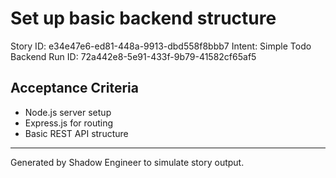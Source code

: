 # Set up basic backend structure

Story ID: e34e47e6-ed81-448a-9913-dbd558f8bbb7
Intent: Simple Todo Backend
Run ID: 72a442e8-5e91-433f-9b79-41582cf65af5

## Acceptance Criteria
- Node.js server setup
- Express.js for routing
- Basic REST API structure

---
Generated by Shadow Engineer to simulate story output.
